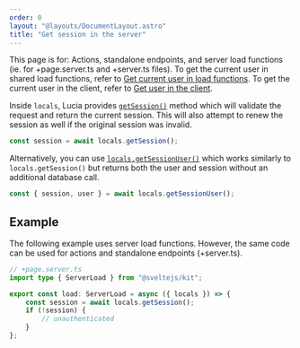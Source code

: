```yaml
---
order: 0
layout: "@layouts/DocumentLayout.astro"
title: "Get session in the server"
---
```


This page is for: Actions, standalone endpoints, and server load functions (ie. for +page.server.ts and +server.ts files). To get the current user in shared load functions, refer to [Get current user in load functions](/sveltekit/basics/get-user-in-shared-load-functions). To get the current user in the client, refer to [Get user in the client](/learn/basics/get-user-in-the-client).

Inside `locals`, Lucia provides [`getSession()`](/sveltekit/api-reference/locals-api#getsession) method which will validate the request and return the current session. This will also attempt to renew the session as well if the original session was invalid.

```ts
const session = await locals.getSession();
```

Alternatively, you can use [`locals.getSessionUser()`](/sveltekit/api-reference/locals-api#getsessionuser) which works similarly to `locals.getSession()` but returns both the user and session without an additional database call.

```ts
const { session, user } = await locals.getSessionUser();
```

## Example

The following example uses server load functions. However, the same code can be used for actions and standalone endpoints (+server.ts).

```ts
// +page.server.ts
import type { ServerLoad } from "@sveltejs/kit";

export const load: ServerLoad = async ({ locals }) => {
	const session = await locals.getSession();
	if (!session) {
		// unauthenticated
	}
};
```

